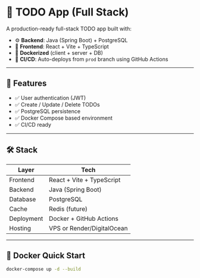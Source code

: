 # 📝 TODO App (Full Stack)

A production-ready full-stack TODO app built with:

- ⚙️ **Backend**: Java (Spring Boot) + PostgreSQL
- 🎨 **Frontend**: React + Vite + TypeScript
- 🐳 **Dockerized** (client + server + DB)
- 🚀 **CI/CD**: Auto-deploys from `prod` branch using GitHub Actions

---

## 🔧 Features

- ✅ User authentication (JWT)
- ✅ Create / Update / Delete TODOs
- ✅ PostgreSQL persistence
- ✅ Docker Compose based environment
- ✅ CI/CD ready

---

## 🛠️ Stack

| Layer       | Tech                            |
|-------------|---------------------------------|
| Frontend    | React + Vite + TypeScript       |
| Backend     | Java (Spring Boot)              |
| Database    | PostgreSQL                      |
| Cache       | Redis (future)                  |
| Deployment  | Docker + GitHub Actions         |
| Hosting     | VPS or Render/DigitalOcean      |

---

## 🐳 Docker Quick Start

```bash
docker-compose up -d --build
